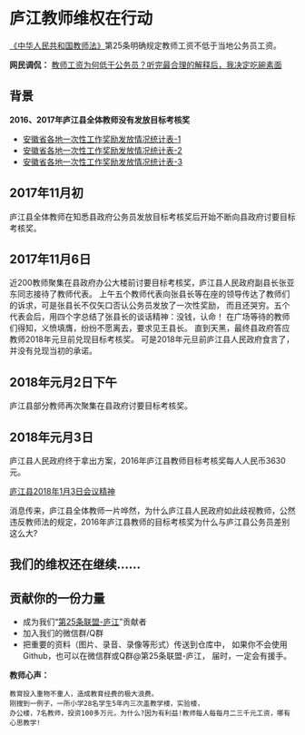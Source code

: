 # 庐江教师维权在行动
[《中华人民共和国教师法》](https://learn.tsinghua.edu.cn/flfg/js/jiaoshifa.htm)第25条明确规定教师工资不低于当地公务员工资。

**网民调侃：**
[教师工资为何低于公务员？听完最合理的解释后，我决定吃碗素面](https://c.m.163.com/news/a/D7BDBSOD0516MOTB.html?spss=newsapp&fromhistory=1)

## 背景
**2016、2017年庐江县全体教师没有发放目标考核奖**
- [安徽省各地一次性工作奖励发放情况统计表-1](https://github.com/25thAssociation/LuJiang/blob/master/img/%E5%90%84%E5%9C%B0%E4%B8%80%E6%AC%A1%E6%80%A7%E5%B7%A5%E4%BD%9C%E5%A5%96%E5%8A%B1%E5%8F%91%E6%94%BE%E6%83%85%E5%86%B5%E7%BB%9F%E8%AE%A1%E8%A1%A8(%E5%AE%89%E5%BE%BD%E7%9C%81%E6%95%99%E8%82%B2%E5%8E%85).png?raw=true)
- [安徽省各地一次性工作奖励发放情况统计表-2](https://github.com/25thAssociation/LuJiang/blob/master/img/%E5%90%84%E5%9C%B0%E4%B8%80%E6%AC%A1%E6%80%A7%E5%B7%A5%E4%BD%9C%E5%A5%96%E5%8A%B1%E5%8F%91%E6%94%BE%E6%83%85%E5%86%B5%E7%BB%9F%E8%AE%A1%E8%A1%A8(%E5%AE%89%E5%BE%BD%E7%9C%81%E6%95%99%E8%82%B2%E5%8E%85)-2.png?raw=true)
- [安徽省各地一次性工作奖励发放情况统计表-3](https://github.com/25thAssociation/LuJiang/blob/master/img/%E5%90%84%E5%9C%B0%E4%B8%80%E6%AC%A1%E6%80%A7%E5%B7%A5%E4%BD%9C%E5%A5%96%E5%8A%B1%E5%8F%91%E6%94%BE%E6%83%85%E5%86%B5%E7%BB%9F%E8%AE%A1%E8%A1%A8(%E5%AE%89%E5%BE%BD%E7%9C%81%E6%95%99%E8%82%B2%E5%8E%85)-3.png?raw=true)
## 2017年11月初
庐江县全体教师在知悉县政府公务员发放目标考核奖后开始不断向县政府讨要目标考核奖。

## 2017年11月6日
近200教师聚集在县政府办公大楼前讨要目标考核奖，庐江县人民政府副县长张亚东同志接待了教师代表。
上午五个教师代表向张县长等在座的领导传达了教师们的诉求，可是张县长不仅矢口否认公务员发放了一次性奖励，
而且还哭穷。五个代表会后，用四个字总结了张县长的谈话精神：没钱，认命！
在广场等待的教师们得知，义愤填膺，纷纷不愿离去，要求见王县长。
直到天黑，最终县政府答应教师2018年元旦前兑现目标考核奖。
可是2018年元旦前庐江县人民政府食言了，并没有兑现当初的承诺。

## 2018年元月2日下午
庐江县部分教师再次聚集在县政府讨要目标考核奖。

## 2018年元月3日
庐江县人民政府终于拿出方案，2016年庐江县教师目标考核奖每人人民币3630元。

[庐江县2018年1月3日会议精神](https://github.com/25thAssociation/LuJiang/blob/master/img/%E5%BA%90%E6%B1%9F%E5%8E%BF2018%E5%B9%B41%E6%9C%883%E6%97%A5%E4%BC%9A%E8%AE%AE%E7%B2%BE%E7%A5%9E.png?raw=true)

消息传来，庐江县全体教师一片哗然，为什么庐江县人民政府如此歧视教师，公然违反教师法的规定，2016年庐江县教师的目标考核奖为什么与庐江县公务员差别这么大?

## 我们的维权还在继续……

## 贡献你的一份力量
- 成为我们“[第25条联盟-庐江](https://github.com/25thAssociation/LuJiang?from=groupmessage)”贡献者
- 加入我们的微信群/Q群
- 把重要的资料（图片、录音、录像等形式）传送到仓库中，
如果你不会使用Github，也可以在微信群或Q群@第25条联盟-庐江，
届时，一定会有援手。

**教师心声：**
```
教育投入重物不重人，造成教育经费的极大浪费。
刚搜到一例子，一所小学28名学生5年内三次盖教学楼，实验楼，
办公楼，7名教师，投资100多万元，为什么?因为有利益!教师每人每每月二三千元工资，哪有心思教学!
```
